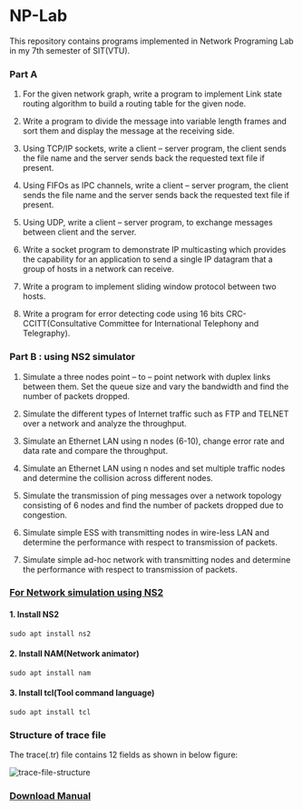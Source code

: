# NP-Lab
This repository contains programs implemented in Network Programing Lab in my 7th semester of SIT(VTU).


### Part A
1. For the given network graph, write a program to implement Link state routing algorithm to build a routing table for the given node.

2. Write a program to divide the message into variable length frames and sort them and display the message at the receiving side.

3. Using TCP/IP sockets, write a client – server program, the client sends the file name and the server sends back the requested text file if present.

4. Using FIFOs as IPC channels, write a client – server program, the client sends the file name and the server sends back the requested text file if present.

5. Using UDP, write a client – server program, to exchange messages between client and the server.

6. Write a socket program to demonstrate IP multicasting which provides the capability for an application to send a single IP datagram that a group of hosts in a network can receive.

7. Write a program to implement sliding window protocol between two hosts.

8. Write a program for error detecting code using 16 bits CRC-CCITT(Consultative Committee for International Telephony and Telegraphy).


### Part B : using NS2 simulator
1. Simulate a three nodes point – to – point network with duplex links between them. Set the queue size and vary the bandwidth and find the number of packets dropped.

2. Simulate the different types of Internet traffic such as FTP and TELNET over a network and analyze the throughput.

3. Simulate an Ethernet LAN using n nodes (6-10), change error rate and data rate and compare the throughput.

4. Simulate an Ethernet LAN using n nodes and set multiple traffic nodes and determine the collision across different nodes.

5. Simulate the transmission of ping messages over a network topology consisting of 6 nodes and find the number of packets dropped due to congestion.

6. Simulate simple ESS with transmitting nodes in wire-less LAN and determine the performance with respect to transmission of packets.

7. Simulate simple ad-hoc network with transmitting nodes and determine the performance with respect to transmission of packets.




### [For Network simulation using NS2](./others/Install-NS2.md) 

#### 1. Install NS2 
```sudo apt install ns2```

#### 2. Install NAM(Network animator)
```sudo apt install nam```

#### 3. Install tcl(Tool command language)
```sudo apt install tcl```



### Structure of trace file

The trace(.tr) file contains 12 fields as shown in below figure:

![trace-file-structure](others/trace-structure.png)




### [**Download Manual**](https://github.com/git-akshat/NP-Lab/raw/master/NP_Lab_Manual.pdf)
